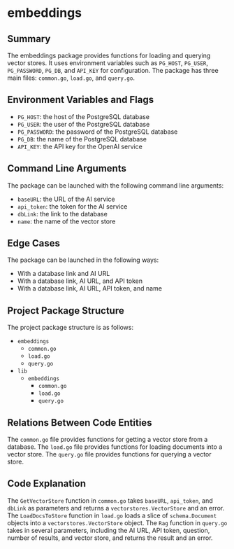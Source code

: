 # embeddings
## Summary
The embeddings package provides functions for loading and querying vector stores. It uses environment variables such as `PG_HOST`, `PG_USER`, `PG_PASSWORD`, `PG_DB`, and `API_KEY` for configuration. The package has three main files: `common.go`, `load.go`, and `query.go`.

## Environment Variables and Flags
* `PG_HOST`: the host of the PostgreSQL database
* `PG_USER`: the user of the PostgreSQL database
* `PG_PASSWORD`: the password of the PostgreSQL database
* `PG_DB`: the name of the PostgreSQL database
* `API_KEY`: the API key for the OpenAI service

## Command Line Arguments
The package can be launched with the following command line arguments:
* `baseURL`: the URL of the AI service
* `api_token`: the token for the AI service
* `dbLink`: the link to the database
* `name`: the name of the vector store

## Edge Cases
The package can be launched in the following ways:
* With a database link and AI URL
* With a database link, AI URL, and API token
* With a database link, AI URL, API token, and name

## Project Package Structure
The project package structure is as follows:
* `embeddings`
	+ `common.go`
	+ `load.go`
	+ `query.go`
* `lib`
	+ `embeddings`
		- `common.go`
		- `load.go`
		- `query.go`

## Relations Between Code Entities
The `common.go` file provides functions for getting a vector store from a database. The `load.go` file provides functions for loading documents into a vector store. The `query.go` file provides functions for querying a vector store.

## Code Explanation
The `GetVectorStore` function in `common.go` takes `baseURL`, `api_token`, and `dbLink` as parameters and returns a `vectorstores.VectorStore` and an error. The `LoadDocsToStore` function in `load.go` loads a slice of `schema.Document` objects into a `vectorstores.VectorStore` object. The `Rag` function in `query.go` takes in several parameters, including the AI URL, API token, question, number of results, and vector store, and returns the result and an error.

